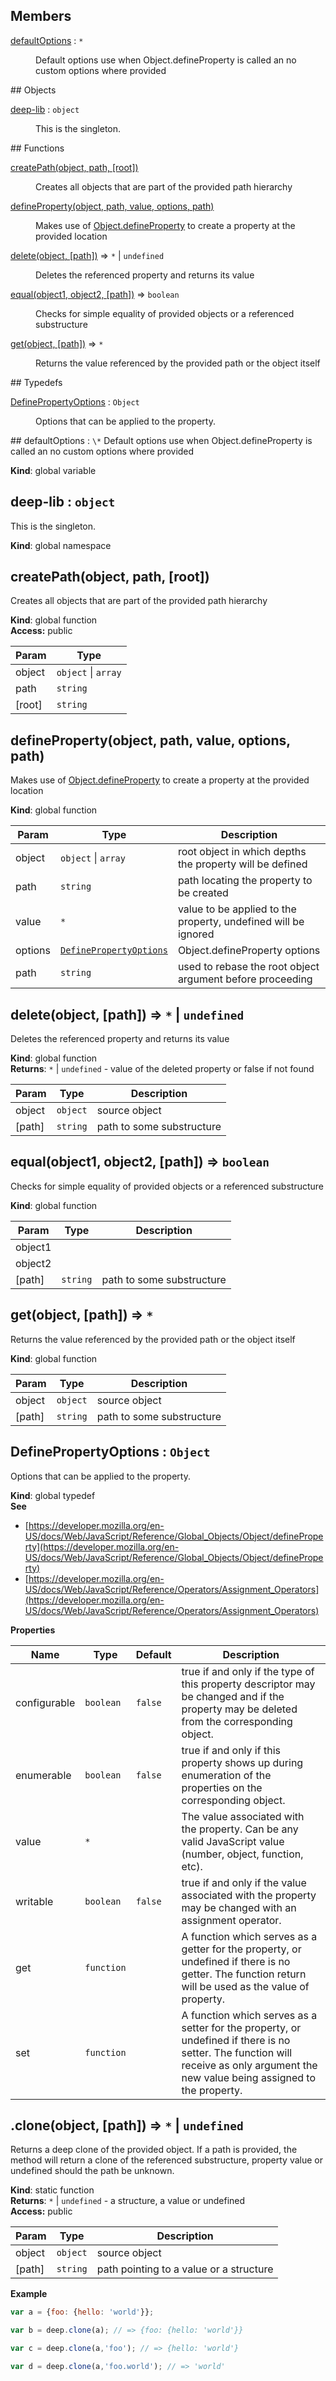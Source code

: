 ## Members
<dl>
<dt><a href="#defaultOptions">defaultOptions</a> : <code>*</code></dt>
<dd><p>Default options use when Object.defineProperty
is called an no custom options where provided</p>
</dd>
</dl>
## Objects
<dl>
<dt><a href="#deep-lib">deep-lib</a> : <code>object</code></dt>
<dd><p>This is the singleton.</p>
</dd>
</dl>
## Functions
<dl>
<dt><a href="#createPath">createPath(object, path, [root])</a></dt>
<dd><p>Creates all objects that are part of the provided path hierarchy</p>
</dd>
<dt><a href="#defineProperty">defineProperty(object, path, value, options, path)</a></dt>
<dd><p>Makes use of <a href="Object.defineProperty">Object.defineProperty</a> to create a property at the provided location</p>
</dd>
<dt><a href="#delete">delete(object, [path])</a> ⇒ <code>*</code> | <code>undefined</code></dt>
<dd><p>Deletes the referenced property and returns
its value</p>
</dd>
<dt><a href="#equal">equal(object1, object2, [path])</a> ⇒ <code>boolean</code></dt>
<dd><p>Checks for simple equality of provided objects or
a referenced substructure</p>
</dd>
<dt><a href="#get">get(object, [path])</a> ⇒ <code>*</code></dt>
<dd><p>Returns the value referenced by the provided path
or the object itself</p>
</dd>
</dl>
## Typedefs
<dl>
<dt><a href="#DefinePropertyOptions">DefinePropertyOptions</a> : <code>Object</code></dt>
<dd><p>Options that can be applied to the property.</p>
</dd>
</dl>
<a name="defaultOptions"></a>
## defaultOptions : <code>\*</code>
Default options use when Object.defineProperty
is called an no custom options where provided

**Kind**: global variable  
<a name="deep-lib"></a>
## deep-lib : <code>object</code>
This is the singleton.

**Kind**: global namespace  
<a name="createPath"></a>
## createPath(object, path, [root])
Creates all objects that are part of the provided path hierarchy

**Kind**: global function  
**Access:** public  

| Param | Type |
| --- | --- |
| object | <code>object</code> &#124; <code>array</code> | 
| path | <code>string</code> | 
| [root] | <code>string</code> | 

<a name="defineProperty"></a>
## defineProperty(object, path, value, options, path)
Makes use of [Object.defineProperty](Object.defineProperty) to create a property at the provided location

**Kind**: global function  

| Param | Type | Description |
| --- | --- | --- |
| object | <code>object</code> &#124; <code>array</code> | root object in which depths the property will be defined |
| path | <code>string</code> | path locating the property to be created |
| value | <code>\*</code> | value to be applied to the property, undefined will be ignored |
| options | <code>[DefinePropertyOptions](#DefinePropertyOptions)</code> | Object.defineProperty options |
| path | <code>string</code> | used to rebase the root object argument before proceeding |

<a name="delete"></a>
## delete(object, [path]) ⇒ <code>\*</code> &#124; <code>undefined</code>
Deletes the referenced property and returns
its value

**Kind**: global function  
**Returns**: <code>\*</code> &#124; <code>undefined</code> - value of the deleted property or false if not found  

| Param | Type | Description |
| --- | --- | --- |
| object | <code>object</code> | source object |
| [path] | <code>string</code> | path to some substructure |

<a name="equal"></a>
## equal(object1, object2, [path]) ⇒ <code>boolean</code>
Checks for simple equality of provided objects or
a referenced substructure

**Kind**: global function  

| Param | Type | Description |
| --- | --- | --- |
| object1 |  |  |
| object2 |  |  |
| [path] | <code>string</code> | path to some substructure |

<a name="get"></a>
## get(object, [path]) ⇒ <code>\*</code>
Returns the value referenced by the provided path
or the object itself

**Kind**: global function  

| Param | Type | Description |
| --- | --- | --- |
| object | <code>object</code> | source object |
| [path] | <code>string</code> | path to some substructure |

<a name="DefinePropertyOptions"></a>
## DefinePropertyOptions : <code>Object</code>
Options that can be applied to the property.

**Kind**: global typedef  
**See**

- [https://developer.mozilla.org/en-US/docs/Web/JavaScript/Reference/Global_Objects/Object/defineProperty](https://developer.mozilla.org/en-US/docs/Web/JavaScript/Reference/Global_Objects/Object/defineProperty)
- [https://developer.mozilla.org/en-US/docs/Web/JavaScript/Reference/Operators/Assignment_Operators](https://developer.mozilla.org/en-US/docs/Web/JavaScript/Reference/Operators/Assignment_Operators)

**Properties**

| Name | Type | Default | Description |
| --- | --- | --- | --- |
| configurable | <code>boolean</code> | <code>false</code> | true if and only if the type of this property descriptor may be changed and if the property may be deleted from the corresponding object. |
| enumerable | <code>boolean</code> | <code>false</code> | true if and only if this property shows up during enumeration of the properties on the corresponding object. |
| value | <code>\*</code> |  | The value associated with the property. Can be any valid JavaScript value (number, object, function, etc). |
| writable | <code>boolean</code> | <code>false</code> | true if and only if the value associated with the property may be changed with an assignment operator. |
| get | <code>function</code> |  | A function which serves as a getter for the property, or undefined if there is no getter. The function return will be used as the value of property. |
| set | <code>function</code> |  | A function which serves as a setter for the property, or undefined if there is no setter. The function will receive as only argument the new value being assigned to the property. |

<a name="clone"></a>
## .clone(object, [path]) ⇒ <code>\*</code> &#124; <code>undefined</code>
Returns a deep clone of the provided object.
If a path is provided, the method will return
a clone of the referenced substructure, property value or undefined
should the path be unknown.

**Kind**: static function  
**Returns**: <code>\*</code> &#124; <code>undefined</code> - a structure, a value or undefined  
**Access:** public  

| Param | Type | Description |
| --- | --- | --- |
| object | <code>object</code> | source object |
| [path] | <code>string</code> | path pointing to a value or a structure |

**Example**  
```js
var a = {foo: {hello: 'world'}};

var b = deep.clone(a); // => {foo: {hello: 'world'}}

var c = deep.clone(a,'foo'); // => {hello: 'world'}

var d = deep.clone(a,'foo.world'); // => 'world'
```

